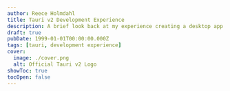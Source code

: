 ```yaml
---
author: Reece Holmdahl
title: Tauri v2 Development Experience
description: A brief look back at my experience creating a desktop app with Tauri v2
draft: true
pubDate: 1999-01-01T00:00:00.000Z
tags: [tauri, development experience]
cover:
  image: ./cover.png
  alt: Official Tauri v2 Logo
showToc: true
tocOpen: false
---
```

